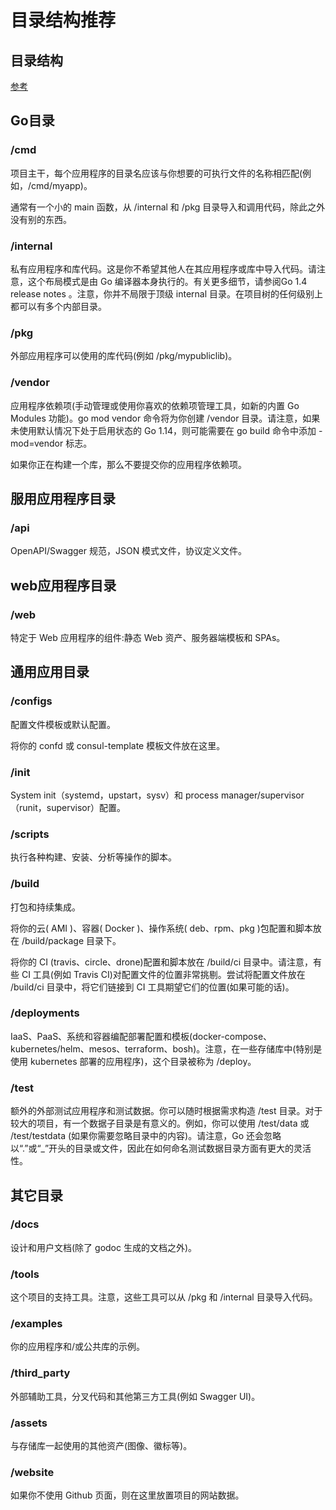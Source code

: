 # 目录结构推荐

## 目录结构
[参考](https://github.com/golang-standards/project-layout/blob/master/README_zh.md)

## Go目录
### /cmd
项目主干，每个应用程序的目录名应该与你想要的可执行文件的名称相匹配(例如，/cmd/myapp)。

通常有一个小的 main 函数，从 /internal 和 /pkg 目录导入和调用代码，除此之外没有别的东西。

### /internal
私有应用程序和库代码。这是你不希望其他人在其应用程序或库中导入代码。请注意，这个布局模式是由 Go 编译器本身执行的。有关更多细节，请参阅Go 1.4 release notes 。注意，你并不局限于顶级 internal 目录。在项目树的任何级别上都可以有多个内部目录。

### /pkg
外部应用程序可以使用的库代码(例如 /pkg/mypubliclib)。

### /vendor
应用程序依赖项(手动管理或使用你喜欢的依赖项管理工具，如新的内置 Go Modules 功能)。go mod vendor 命令将为你创建 /vendor 目录。请注意，如果未使用默认情况下处于启用状态的 Go 1.14，则可能需要在 go build 命令中添加 -mod=vendor 标志。

如果你正在构建一个库，那么不要提交你的应用程序依赖项。

## 服用应用程序目录
### /api
OpenAPI/Swagger 规范，JSON 模式文件，协议定义文件。

## web应用程序目录
### /web
特定于 Web 应用程序的组件:静态 Web 资产、服务器端模板和 SPAs。

## 通用应用目录
### /configs
配置文件模板或默认配置。

将你的 confd 或 consul-template 模板文件放在这里。

### /init
System init（systemd，upstart，sysv）和 process manager/supervisor（runit，supervisor）配置。

### /scripts
执行各种构建、安装、分析等操作的脚本。

### /build
打包和持续集成。

将你的云( AMI )、容器( Docker )、操作系统( deb、rpm、pkg )包配置和脚本放在 /build/package 目录下。

将你的 CI (travis、circle、drone)配置和脚本放在 /build/ci 目录中。请注意，有些 CI 工具(例如 Travis CI)对配置文件的位置非常挑剔。尝试将配置文件放在 /build/ci 目录中，将它们链接到 CI 工具期望它们的位置(如果可能的话)。

### /deployments
IaaS、PaaS、系统和容器编配部署配置和模板(docker-compose、kubernetes/helm、mesos、terraform、bosh)。注意，在一些存储库中(特别是使用 kubernetes 部署的应用程序)，这个目录被称为 /deploy。

### /test
额外的外部测试应用程序和测试数据。你可以随时根据需求构造 /test 目录。对于较大的项目，有一个数据子目录是有意义的。例如，你可以使用 /test/data 或 /test/testdata (如果你需要忽略目录中的内容)。请注意，Go 还会忽略以“.”或“_”开头的目录或文件，因此在如何命名测试数据目录方面有更大的灵活性。

## 其它目录
### /docs
设计和用户文档(除了 godoc 生成的文档之外)。

### /tools
这个项目的支持工具。注意，这些工具可以从 /pkg 和 /internal 目录导入代码。

### /examples
你的应用程序和/或公共库的示例。

### /third_party
外部辅助工具，分叉代码和其他第三方工具(例如 Swagger UI)。

### /assets
与存储库一起使用的其他资产(图像、徽标等)。

### /website
如果你不使用 Github 页面，则在这里放置项目的网站数据。